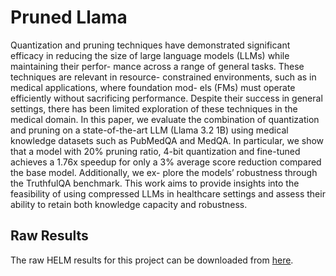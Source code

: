# Pruned Llama

Quantization and pruning techniques have demonstrated significant efficacy in
reducing the size of large language models (LLMs) while maintaining their perfor-
mance across a range of general tasks. These techniques are relevant in resource-
constrained environments, such as in medical applications, where foundation mod-
els (FMs) must operate efficiently without sacrificing performance. Despite their
success in general settings, there has been limited exploration of these techniques
in the medical domain. In this paper, we evaluate the combination of quantization
and pruning on a state-of-the-art LLM (Llama 3.2 1B) using medical knowledge
datasets such as PubMedQA and MedQA. In particular, we show that a model with
20% pruning ratio, 4-bit quantization and fine-tuned achieves a 1.76x speedup for
only a 3% average score reduction compared the base model. Additionally, we ex-
plore the models’ robustness through the TruthfulQA benchmark. This work aims
to provide insights into the feasibility of using compressed LLMs in healthcare
settings and assess their ability to retain both knowledge capacity and robustness.

## Raw Results

The raw HELM results for this project can be downloaded from [here](https://drive.google.com/file/d/1NeGbMP84Pj9IHipvemYTorOeb7shjdQo/view?usp=sharing).
